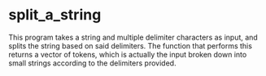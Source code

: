 # split_a_string
This program takes a string and multiple delimiter characters as input, and splits the string based on said delimiters. The function that performs this returns a vector of tokens, which is actually the input broken down into small strings according to the delimiters provided.
